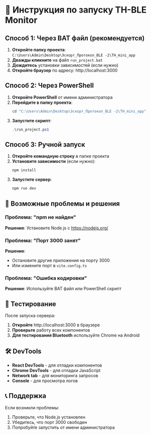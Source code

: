 # 🚀 Инструкция по запуску TH-BLE Monitor

## Способ 1: Через BAT файл (рекомендуется)

1. **Откройте папку проекта**: `C:\Users\Admin\Desktop\Эскорт_Протокол_BLE -2\TH_mini_app`
2. **Дважды кликните** на файл `run_project.bat`
3. **Дождитесь** установки зависимостей (если нужно)
4. **Откройте браузер** по адресу: http://localhost:3000

## Способ 2: Через PowerShell

1. **Откройте PowerShell** от имени администратора
2. **Перейдите в папку проекта**:
   ```powershell
   cd "C:\Users\Admin\Desktop\Эскорт_Протокол_BLE -2\TH_mini_app"
   ```
3. **Запустите скрипт**:
   ```powershell
   .\run_project.ps1
   ```

## Способ 3: Ручной запуск

1. **Откройте командную строку** в папке проекта
2. **Установите зависимости** (если нужно):
   ```bash
   npm install
   ```
3. **Запустите сервер**:
   ```bash
   npm run dev
   ```

## 🔧 Возможные проблемы и решения

### Проблема: "npm не найден"
**Решение**: Установите Node.js с https://nodejs.org/

### Проблема: "Порт 3000 занят"
**Решение**: 
- Остановите другие приложения на порту 3000
- Или измените порт в `vite.config.ts`

### Проблема: "Ошибка кодировки"
**Решение**: Используйте BAT файл или PowerShell скрипт

## 📱 Тестирование

После запуска сервера:

1. **Откройте** http://localhost:3000 в браузере
2. **Проверьте** работу всех компонентов
3. **Для тестирования Bluetooth** используйте Chrome на Android

## 🛠️ DevTools

- **React DevTools** - для отладки компонентов
- **Chrome DevTools** - для отладки JavaScript
- **Network tab** - для мониторинга запросов
- **Console** - для просмотра логов

## 📞 Поддержка

Если возникли проблемы:
1. Проверьте, что Node.js установлен
2. Убедитесь, что порт 3000 свободен
3. Попробуйте запустить от имени администратора